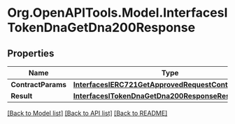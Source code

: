 # Org.OpenAPITools.Model.InterfacesITokenDnaGetDna200Response

## Properties

Name | Type | Description | Notes
------------ | ------------- | ------------- | -------------
**ContractParams** | [**InterfacesIERC721GetApprovedRequestContractParams**](InterfacesIERC721GetApprovedRequestContractParams.md) |  | 
**Result** | [**InterfacesITokenDnaGetDna200ResponseResult**](InterfacesITokenDnaGetDna200ResponseResult.md) |  | 

[[Back to Model list]](../README.md#documentation-for-models) [[Back to API list]](../README.md#documentation-for-api-endpoints) [[Back to README]](../README.md)

